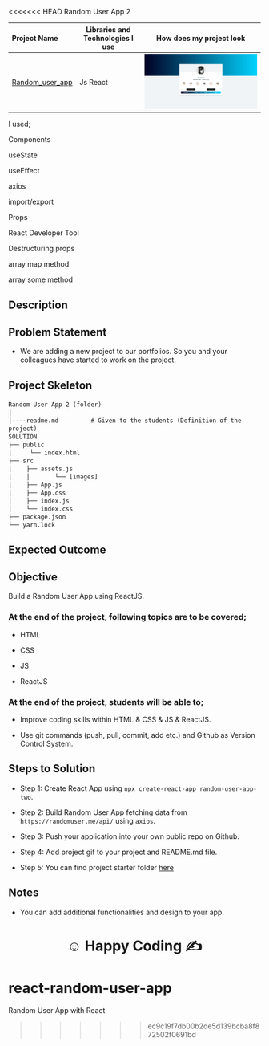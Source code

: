 <<<<<<< HEAD
Random User App 2 


  Project Name       |Libraries and Technologies I use     |How does my project look   
:-------------------------|-------------------------|-------------------------
[Random_user_app](https://react-random-user-app.vercel.app/)| Js React | ![Random_user_app](userapp.gif)



I used;

Components

useState

useEffect

axios

import/export

Props

React Developer Tool

Destructuring props

array map method

array some method

## Description




## Problem Statement

- We are adding a new project to our portfolios. So you and your colleagues have started to work on the project.

## Project Skeleton

```
Random User App 2 (folder)
|
|----readme.md         # Given to the students (Definition of the project)
SOLUTION
├── public
│     └── index.html
├── src
│    ├── assets.js
│    │       └── [images]
│    ├── App.js
│    ├── App.css
│    ├── index.js
│    └── index.css
├── package.json
└── yarn.lock
```

## Expected Outcome


## Objective

Build a Random User App using ReactJS.

### At the end of the project, following topics are to be covered;

- HTML

- CSS

- JS

- ReactJS

### At the end of the project, students will be able to;

- Improve coding skills within HTML & CSS & JS & ReactJS.

- Use git commands (push, pull, commit, add etc.) and Github as Version Control System.

## Steps to Solution

- Step 1: Create React App using `npx create-react-app random-user-app-two`.

- Step 2: Build Random User App fetching data from `https://randomuser.me/api/` using `axios`.

- Step 3: Push your application into your own public repo on Github.

- Step 4: Add project gif to your project and README.md file.

- Step 5: You can find project starter folder [here](./starter/)

## Notes

- You can add additional functionalities and design to your app.

**<p align="center">&#9786; Happy Coding &#9997;</p>**
=======
# react-random-user-app
Random User App with React
>>>>>>> ec9c19f7db00b2de5d139bcba8f872502f0691bd
